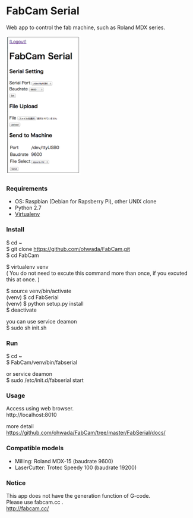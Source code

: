 FabCam Serial
===============

Web app to control the fab machine, such as Roland MDX series. <br>

<img src="https://raw.githubusercontent.com/ohwada/FabCam/master/FabSerial/docs/fabserial_main.png" width="200"/>

### Requirements
- OS: Raspbian (Debian for Rapsberry Pi), other UNIX clone <br>
- Python 2.7 <br>
- [Virtualenv](https://virtualenv.readthedocs.org/en/latest/) <br>

### Install
$ cd ~<br>
$ git clone https://github.com/ohwada/FabCam.git <br>
$ cd FabCam <br>

$ virtualenv venv <br>
( You do not need to excute this command more than once, if you excuted this at once. ) <br>

$ source venv/bin/activate <br>
(venv) $ cd FabSerial <br>
(venv) $ python setup.py install <br>
$ deactivate <br>

you can use service deamon <br>
$ sudo sh init.sh <br>

### Run
$ cd ~<br>
$ FabCam/venv/bin/fabserial <br>

or service deamon <br>
$ sudo /etc/init.d/fabserial start <br>

### Usage
Access using web browser. <br>
http://localhost:8010 <br>

more detail <br>
https://github.com/ohwada/FabCam/tree/master/FabSerial/docs/ <br>

### Compatible models
- Milling: Roland MDX-15 (baudrate 9600)
- LaserCutter: Trotec Speedy 100 (baudrate 19200)

### Notice
This app does not have the generation function of G-code. <br>
Please use fabcam.cc . <br>
http://fabcam.cc/ <br>
